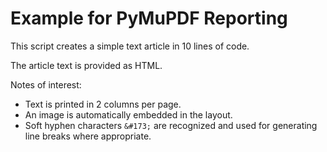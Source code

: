 # Example for PyMuPDF Reporting

This script creates a simple text article in 10 lines of code.

The article text is provided as HTML.

Notes of interest:

* Text is printed in 2 columns per page.
* An image is automatically embedded in the layout.
* Soft hyphen characters `&#173;` are recognized and used for generating line breaks where appropriate.